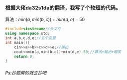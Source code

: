 ### 根据大佬da32s1da的翻译，我写了个较短的代码。
算法：$min(a,min(b,c))+min(d,e)-50$
```cpp
#include<iostream>//头文件
using namespace std;
int a,b,c,d,e;//五个变量
int main(){
    cin>>a>>b>>c>>d>>e;//输出
    cout<<min(a,min(b,c))+min(d,e)-50;//算法+输出+暗笑
    return 0;
}
```

###### Ps:抄题解的就去抄吧